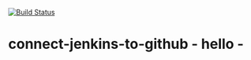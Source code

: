 [![Build Status](https://5d92-2401-4900-1c06-5189-d511-2249-613e-5ba8.in.ngrok.io/buildStatus/icon?job=connect-jenkins-to-github)](https://5d92-2401-4900-1c06-5189-d511-2249-613e-5ba8.in.ngrok.io/job/connect-jenkins-to-github/)
# connect-jenkins-to-github - hello -
